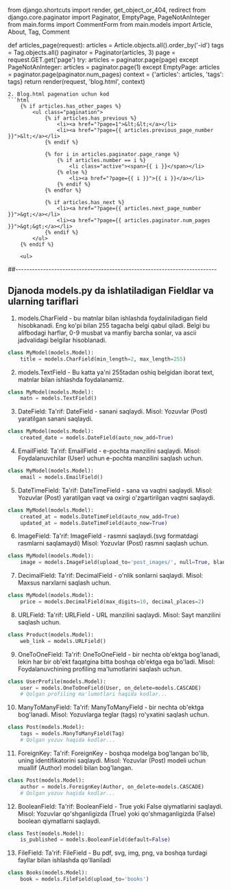 from django.shortcuts import render, get_object_or_404, redirect
from django.core.paginator import Paginator, EmptyPage, PageNotAnInteger
from main.forms import CommentForm
from main.models import Article, About, Tag, Comment


def articles_page(request):
    articles = Article.objects.all().order_by('-id')
    tags = Tag.objects.all()
    paginator = Paginator(articles, 3)
    page = request.GET.get('page')
    try:
        articles = paginator.page(page)
    except PageNotAnInteger:
        articles = paginator.page(1)
    except EmptyPage:
        articles = paginator.page(paginator.num_pages)
    context = {'articles': articles, 'tags': tags}
    return render(request, 'blog.html', context)
```
2. Blog.html pagenation uchun kod
```html
    {% if articles.has_other_pages %}
        <ul class="pagination">
            {% if articles.has_previous %}
                <li><a href="?page=1">&lt;&lt;</a></li>
                <li><a href="?page={{ articles.previous_page_number }}">&lt;</a></li>
            {% endif %}

            {% for i in articles.paginator.page_range %}
                {% if articles.number == i %}
                    <li class="active"><span>{{ i }}</span></li>
                {% else %}
                    <li><a href="?page={{ i }}">{{ i }}</a></li>
                {% endif %}
            {% endfor %}

            {% if articles.has_next %}
                <li><a href="?page={{ articles.next_page_number }}">&gt;</a></li>
                <li><a href="?page={{ articles.paginator.num_pages }}">&gt;&gt;</a></li>
            {% endif %}
        </ul>
    {% endif %}

    <ul>
```
##-------------------------------------------------------------------------
## Djanoda models.py da ishlatiladigan Fieldlar va ularning tariflari
1. models.CharField - bu matnlar bilan ishlashda foydaliniladigan field hisobkanadi. 
Eng ko'pi bilan 255 tagacha belgi qabul qiladi. Belgi bu alifbodagi harflar, 0-9 musbat va manfiy barcha sonlar, va ascii jadvalidagi belgilar hisoblanadi.
```python
class MyModel(models.Model):
    title = models.CharField(min_length=2, max_length=255)

```
2. models.TextField - Bu katta ya'ni 255tadan oshiq belgidan iborat text, matnlar bilan ishlashda foydalanamiz.
```python
class MyModel(models.Model):
    matn = models.TextField()
```
3. DateField:
Ta'rif: DateField - sanani saqlaydi.
Misol: Yozuvlar (Post) yaratilgan sanani saqlaydi.
```python
class MyModel(models.Model):
    created_date = models.DateField(auto_now_add=True)
```
4. EmailField:
Ta'rif: EmailField - e-pochta manzilini saqlaydi.
Misol: Foydalanuvchilar (User) uchun e-pochta manzilini saqlash uchun.
```python
class MyModel(models.Model):
    email = models.EmailField()
```
5. DateTimeField:
Ta'rif: DateTimeField - sana va vaqtni saqlaydi.
Misol: Yozuvlar (Post) yaratilgan vaqt va oxirgi o'zgartirilgan vaqtni saqlaydi.
```python
class MyModel(models.Model):
    created_at = models.DateTimeField(auto_now_add=True)
    updated_at = models.DateTimeField(auto_now=True)

```

6. ImageField:
Ta'rif: ImageField - rasmni saqlaydi.(svg formatdagi rasmlarni saqlamaydi)
Misol: Yozuvlar (Post) rasmni saqlash uchun.
```python
class MyModel(models.Model):
    image = models.ImageField(upload_to='post_images/', null=True, blank=True)
```
7. DecimalField:
Ta'rif: DecimalField - o'nlik sonlarni saqlaydi.
Misol: Maxsus narxlarni saqlash uchun.
```python
class MyModel(models.Model):
    price = models.DecimalField(max_digits=10, decimal_places=2)
```
8. URLField:
Ta'rif: URLField - URL manzilini saqlaydi.
Misol: Sayt manzilini saqlash uchun.
```python
class Product(models.Model):
    web_link = models.URLField()
```
9. OneToOneField:
Ta'rif: OneToOneField - bir nechta ob'ektga bog'lanadi, lekin har bir ob'ekt faqatgina bitta boshqa ob'ektga ega bo'ladi.
Misol: Foydalanuvchining profiling ma'lumotlarini saqlash uchun.
```python
class UserProfile(models.Model):
    user = models.OneToOneField(User, on_delete=models.CASCADE)
    # Qolgan profiling ma'lumotlari haqida kodlar...
```
10. ManyToManyField:
Ta'rif: ManyToManyField - bir nechta ob'ektga bog'lanadi.
Misol: Yozuvlarga teglar (tags) ro'yxatini saqlash uchun.
```python
class Post(models.Model):
    tags = models.ManyToManyField(Tag)
    # Qolgan yozuv haqida kodlar...
```
11. ForeignKey:
Ta'rif: ForeignKey - boshqa modelga bog'langan bo'lib, uning identifikatorini saqlaydi.
Misol: Yozuvlar (Post) modeli uchun muallif (Author) modeli bilan bog'langan.
```python
class Post(models.Model):
    author = models.ForeignKey(Author, on_delete=models.CASCADE)
    # Qolgan yozuv haqida kodlar...
```
12. BooleanField:
Ta'rif: BooleanField - True yoki False qiymatlarini saqlaydi.
Misol: Yozuvlar qo'shganligizda (True) yoki qo'shmaganligizda (False) boolean qiymatlarni saqlaydi.
```python
class Test(models.Model):
    is_published = models.BooleanField(default=False)
```
13. FileField:
Ta'rif: FileField - Bu pdf, svg, img, png, va boshqa turdagi fayllar bilan ishlashda qo'llaniladi
```python
class Books(models.Model):
    book = models.FileField(upload_to='books')
```
